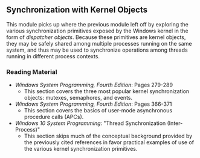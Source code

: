 ## Synchronization with Kernel Objects

This module picks up where the previous module left off by exploring the various synchronization primitives exposed by the Windows kernel in the form of _dispatcher objects_. Because these primitives are kernel objects, they may be safely shared among multiple processes running on the same system, and thus may be used to synchronize operations among threads running in different process contexts.

### Reading Material

- _Windows System Programming, Fourth Edition_: Pages 279-289
    - This section covers the three most popular kernel synchronization objects: mutexes, semaphores, and events.
- _Windows System Programming, Fourth Edition_: Pages 366-371
    - This section covers the basics of user-mode asynchronous procedure calls (APCs).
- _Windows 10 System Programming_: "Thread Synchronization (Inter-Process)"
    - This section skips much of the conceptual background provided by the previously cited references in favor practical examples of use of the various kernel synchronization primitives.